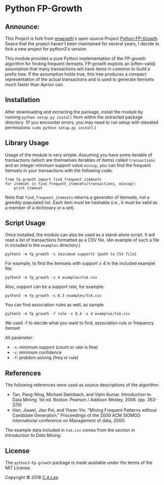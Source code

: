 Python FP-Growth
================

## Announce:
This Project is fork from [enaeseth](https://github.com/enaeseth)'s open source Project [Python FP-Growth](https://github.com/enaeseth/python-fp-growth). Seace that the project haven't been maintained for several years, I decide to fork a new project for python3's version.

This module provides a pure Python implementation of the FP-growth algorithm for
finding frequent itemsets. FP-growth exploits an (often-valid) assumption that
many transactions will have items in common to build a prefix tree. If the
assumption holds true, this tree produces a compact representation of the actual
transactions and is used to generate itemsets much faster than *Apriori* can.

Installation
------------

After downloading and extracting the package, install the module by running
`python setup.py install` from within the extracted package directory. (If you
encounter errors, you may need to run setup with elevated permissions:
`sudo python setup.py install`.)

Library Usage
-------------

Usage of the module is very simple. Assuming you have some iterable of transactions (which are themselves iterables of items) called `transactions` and
an integer minimum support value `minsup`, you can find the frequent itemsets
in your transactions with the following code:

    from fp_growth import find_frequent_itemsets
    for itemset in find_frequent_itemsets(transactions, minsup):
        print itemset

Note that `find_frequent_itemsets` returns a generator of itemsets, not a
greedily-populated list. Each item must be hashable (i.e., it must be valid as
a member of a dictionary or a set).

Script Usage
------------

Once installed, the module can also be used as a stand-alone script. It will
read a list of transactions formatted as a CSV file. (An example of such a file
in included in the `examples` directory.)

    python3 -m fp_growth -s {minimum support} {path to CSV file}

For example, to find the itemsets with support ≥ 4 in the included example file:

    python3 -m fp_growth -s 4 examples/tsk.csv

Also, sopport can be a support rate, for example:

    python3 -m fp_growth -s 0.3 examples/tsk.csv

You can find association rules as well, as sample

    python3 -m fp_growth -f rule -c 0.4 -s 4 examples/tsk.csv

We used -f to decide what you want to find, association rule or frequency itemset

All parameter:
* `-s`: minimum support (count or rate is fine)
* `-c`: minimum confidence
* `-f`: problem solving (freq or rule)

References
----------

The following references were used as source descriptions of the algorithm:

- Tan, Pang-Ning, Michael Steinbach, and Vipin Kumar. Introduction to Data
  Mining. 1st ed. Boston: Pearson / Addison Wesley, 2006. (pp. 363-370) 
- Han,  Jiawei, Jian Pei, and Yiwen Yin. "Mining Frequent Patterns without
  Candidate Generation." Proceedings of the 2000 ACM SIGMOD international
  conference on Management of data, 2000.
  
The example data included in `tsk.csv` comes from the section in *Introduction
to Data Mining*.

License
-------

The `python3-Fp-growth` package is made available under the terms of the
MIT License.

Copyright © 2018 [C.A.Lee][me]

[me]: http://github.com/calee0219/
